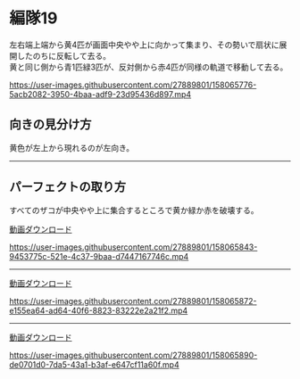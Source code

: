 # 編隊19  
左右端上端から黄4匹が画面中央やや上に向かって集まり、その勢いで扇状に展開したのちに反転して去る。  
黄と同じ側から青1匹緑3匹が、反対側から赤4匹が同様の軌道で移動して去る。  

https://user-images.githubusercontent.com/27889801/158065776-5acb2082-3950-4baa-adf9-23d95436d897.mp4

## 向きの見分け方   
黄色が左上から現れるのが左向き。
___  
## パーフェクトの取り方  
すべてのザコが中央やや上に集合するところで黄か緑か赤を破壊する。

[動画ダウンロード](media/H264/form19perY.mp4?raw=true)

https://user-images.githubusercontent.com/27889801/158065843-9453775c-521e-4c37-9baa-d7447167746c.mp4

___
[動画ダウンロード](media/H264/form19perG.mp4?raw=true)

https://user-images.githubusercontent.com/27889801/158065872-e155ea64-ad64-40f6-8823-83222e2a21f2.mp4

___
[動画ダウンロード](media/H264/form19perR.mp4?raw=true)

https://user-images.githubusercontent.com/27889801/158065890-de0701d0-7da5-43a1-b3af-e647cf11a60f.mp4
